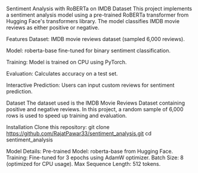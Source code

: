Sentiment Analysis with RoBERTa on IMDB Dataset
This project implements a sentiment analysis model using a pre-trained RoBERTa transformer from Hugging Face's transformers library. The model classifies IMDB movie reviews as either positive or negative.

Features
Dataset: IMDB movie reviews dataset (sampled 6,000 reviews).

Model: roberta-base fine-tuned for binary sentiment classification.

Training: Model is trained on CPU using PyTorch.

Evaluation: Calculates accuracy on a test set.

Interactive Prediction: Users can input custom reviews for sentiment prediction.

Dataset
The dataset used is the IMDB Movie Reviews Dataset containing positive and negative reviews.
In this project, a random sample of 6,000 rows is used to speed up training and evaluation.

Installation
Clone this repository:
git clone https://github.com/RajatPawar33/sentiment_analysis.git
cd sentiment_analysis

Model Details:
Pre-trained Model: roberta-base from Hugging Face.
Training: Fine-tuned for 3 epochs using AdamW optimizer.
Batch Size: 8 (optimized for CPU usage).
Max Sequence Length: 512 tokens.
